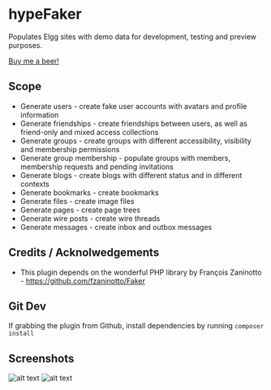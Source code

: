 hypeFaker
=========

Populates Elgg sites with demo data for development, testing and preview purposes.

[Buy me a beer!](https://www.paypal.com/cgi-bin/webscr?cmd=_s-xclick&hosted_button_id=P7QA9CFMENBKA)

## Scope

* Generate users - create fake user accounts with avatars and profile information
* Generate friendships - create friendships between users, as well as friend-only and mixed access collections
* Generate groups - create groups with different accessibility, visibility and membership permissions
* Generate group membership - populate groups with members, membership requests and pending invitations
* Generate blogs - create blogs with different status and in different contexts
* Generate bookmarks - create bookmarks
* Generate files - create image files
* Generate pages - create page trees
* Generate wire posts - create wire threads
* Generate messages - create inbox and outbox messages


## Credits / Acknolwedgements ##

* This plugin depends on the wonderful PHP library by François Zaninotto - https://github.com/fzaninotto/Faker


## Git Dev

If grabbing the plugin from Github, install dependencies by running ```composer install```


## Screenshots ##

![alt text](https://raw.github.com/hypeJunction/hypeFaker/master/screenshots/admin.png "Admin Interface")
![alt text](https://raw.github.com/hypeJunction/hypeFaker/master/screenshots/content.png "Generated Content")